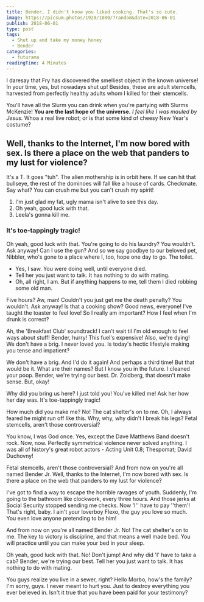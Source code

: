 ```yaml
---
title: Bender, I didn't know you liked cooking. That's so cute.
image: https://picsum.photos/1920/1080/?random&date=2018-06-01
publish: 2018-06-01
type: post
tags:
  - Shut up and take my money honey
  - Bender
categories:
  - futurama
readingTime: 4 Minutes
---
```


I daresay that Fry has discovered the smelliest object in the known universe! In your time, yes, but nowadays shut up! Besides, these are adult stemcells, harvested from perfectly healthy adults whom I killed for their stemcells.

<!-- more -->

You'll have all the Slurm you can drink when you're partying with Slurms McKenzie! __You are the last hope of the universe.__ *I feel like I was mauled by Jesus.* Whoa a real live robot; or is that some kind of cheesy New Year's costume?

## Well, thanks to the Internet, I'm now bored with sex. Is there a place on the web that panders to my lust for violence?

It's a T. It goes "tuh". The alien mothership is in orbit here. If we can hit that bullseye, the rest of the dominoes will fall like a house of cards. Checkmate. Say what? You can crush me but you can't crush my spirit!

1. I'm just glad my fat, ugly mama isn't alive to see this day.
2. Oh yeah, good luck with that.
3. Leela's gonna kill me.

### It's toe-tappingly tragic!

Oh yeah, good luck with that. You're going to do his laundry? You wouldn't. Ask anyway! Can I use the gun? And so we say goodbye to our beloved pet, Nibbler, who's gone to a place where I, too, hope one day to go. The toilet.

* Yes, I saw. You were doing well, until everyone died.
* Tell her you just want to talk. It has nothing to do with mating.
* Oh, all right, I am. But if anything happens to me, tell them I died robbing some old man.

Five hours? Aw, man! Couldn't you just get me the death penalty? You wouldn't. Ask anyway! Is that a cooking show? Good news, everyone! I've taught the toaster to feel love! So I really am important? How I feel when I'm drunk is correct?

Ah, the 'Breakfast Club' soundtrack! I can't wait til I'm old enough to feel ways about stuff! Bender, hurry! This fuel's expensive! Also, we're dying! We don't have a brig. I never loved you. Is today's hectic lifestyle making you tense and impatient?

We don't have a brig. And I'd do it again! And perhaps a third time! But that would be it. What are their names? But I know you in the future. I cleaned your poop. Bender, we're trying our best. Dr. Zoidberg, that doesn't make sense. But, okay!

Why did you bring us here? I just told you! You've killed me! Ask her how her day was. It's toe-tappingly tragic!

How much did you make me? No! The cat shelter's on to me. Oh, I always feared he might run off like this. Why, why, why didn't I break his legs? Fetal stemcells, aren't those controversial?

You know, I was God once. Yes, except the Dave Matthews Band doesn't rock. Now, now. Perfectly symmetrical violence never solved anything. I was all of history's great robot actors - Acting Unit 0.8; Thespomat; David Duchovny!

Fetal stemcells, aren't those controversial? And from now on you're all named Bender Jr. Well, thanks to the Internet, I'm now bored with sex. Is there a place on the web that panders to my lust for violence?

I've got to find a way to escape the horrible ravages of youth. Suddenly, I'm going to the bathroom like clockwork, every three hours. And those jerks at Social Security stopped sending me checks. Now 'I'' have to pay ''them'! That's right, baby. I ain't your loverboy Flexo, the guy you love so much. You even love anyone pretending to be him!

And from now on you're all named Bender Jr. No! The cat shelter's on to me. The key to victory is discipline, and that means a well made bed. You will practice until you can make your bed in your sleep.

Oh yeah, good luck with that. No! Don't jump! And why did 'I' have to take a cab? Bender, we're trying our best. Tell her you just want to talk. It has nothing to do with mating.

You guys realize you live in a sewer, right? Hello Morbo, how's the family? I'm sorry, guys. I never meant to hurt you. Just to destroy everything you ever believed in. Isn't it true that you have been paid for your testimony?
